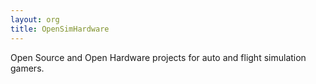```yaml
---
layout: org
title: OpenSimHardware
---
```

Open Source and Open Hardware projects for auto and flight simulation gamers.
